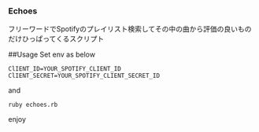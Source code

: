 ### Echoes
フリーワードでSpotifyのプレイリスト検索してその中の曲から評価の良いものだけひっぱってくるスクリプト

##Usage
Set env as below

```:env
ClIENT_ID=YOUR_SPOTIFY_CLIENT_ID
ClIENT_SECRET=YOUR_SPOTIFY_CLIENT_SECRET_ID
```
and

`ruby echoes.rb`

enjoy